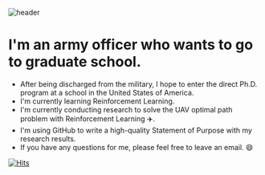 ![header](https://capsule-render.vercel.app/api?type=waving&color=gradient&height=250&section=header&text=Mincheol%20Seong&fontSize=70&fontColor=FFFFFF&animation=twinkling)

I'm an army officer who wants to go to graduate school.
===========
* After being discharged from the military, I hope to enter the direct Ph.D. program at a school in the United States of America.
* I'm currently learning Reinforcement Learning.
* I'm currently conducting research to solve the UAV optimal path problem with Reinforcement Learning :airplane:.
* I'm using GitHub to write a high-quality Statement of Purpose with my research results.
* If you have any questions for me, please feel free to leave an email. :smile:

[![Hits](https://hits.seeyoufarm.com/api/count/incr/badge.svg?url=https%3A%2F%2Fgithub.com%2Fmincheolseong&count_bg=%2379C83D&title_bg=%23555555&icon=&icon_color=%23E7E7E7&title=hits&edge_flat=false)](https://hits.seeyoufarm.com)
